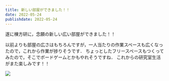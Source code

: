 ```yaml
---
title: 新しい部屋ができました！！
date: 2022-05-24
publishdate: 2022-05-24
---
```

遂に棟方研に，念願の新しい広い部屋ができました！！

以前よりも部屋の広さはもちろんですが，一人当たりの作業スペースも広くなったので，これから作業が捗りそうです．
ちょっとしたフリースペースもつくってみたので，そこでボードゲームとかもやれそうですね．
これからの研究室生活がまた楽しみです！！

![](/images/2022_newLabRoom.jpeg)